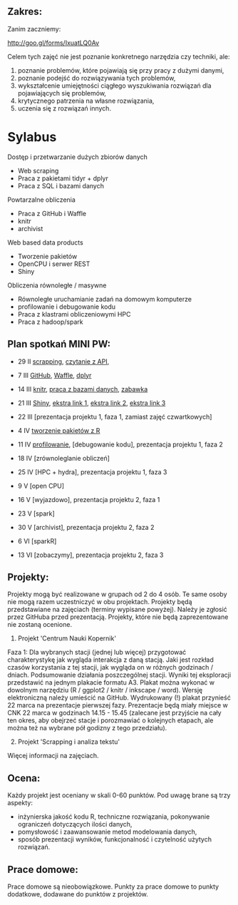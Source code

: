 Zakres:
-------

Zanim zaczniemy:

http://goo.gl/forms/IxuatLQ0Av

Celem tych zajęć nie jest poznanie konkretnego narzędzia czy techniki, ale:

1. poznanie problemów, które pojawiają się przy pracy z dużymi danymi,
2. poznanie podejść do rozwiązywania tych problemów,
3. wykształcenie umiejętności ciągłego wyszukiwania rozwiązań dla pojawiających się problemów,
4. krytycznego patrzenia na własne rozwiązania,
5. uczenia się z rozwiązań innych.


# Sylabus

Dostęp i przetwarzanie dużych zbiorów danych
* Web scraping 
* Praca z pakietami tidyr + dplyr 
* Praca z SQL i bazami danych

Powtarzalne obliczenia
* Praca z GitHub i Waffle
* knitr
* archivist

Web based data products
* Tworzenie pakietów 
* OpenCPU i serwer REST 
* Shiny 

Obliczenia równoległe / masywne
* Równoległe uruchamianie zadań na domowym komputerze
* profilowanie i debugowanie kodu 
* Praca z klastrami obliczeniowymi HPC 
* Praca z hadoop/spark



Plan spotka&#324; MINI PW:
-------------------------

* 29 II [scrapping](https://pbiecek.gitbooks.io/przewodnik/content/Programowanie/jak_zeskrobywac_dane_ze_stron_www_uzywajac_pakietu.html), [czytanie z API](https://pbiecek.gitbooks.io/przewodnik/content/Programowanie/jak_pobierac_dane_z_twittera.html), 
* 7 III [GitHub](https://pbiecek.gitbooks.io/przewodnik/content/Programowanie/jak_korzystac_z_serwisu_github_i_waffle.html), [Waffle](https://pbiecek.gitbooks.io/przewodnik/content/Programowanie/jak_korzystac_z_serwisu_waffle.html), [dplyr](https://pbiecek.gitbooks.io/przewodnik/content/Programowanie/czyscic_przetwarzac.html)
* 14 III [knitr](https://pbiecek.gitbooks.io/przewodnik/content/Programowanie/jak_tworzyc_raporty.html), [praca z bazami danych](https://pbiecek.gitbooks.io/przewodnik/content/Programowanie/jak_pracowac_z_bazami_danych.html), [zabawka](https://github.com/pbiecek/RandBigData/blob/master/MINI_2015/materialy/bazy_danych/zabawka.db)
* 21 III [Shiny](https://pbiecek.gitbooks.io/przewodnik/content/Programowanie/jak_tworzyc_aplikajce.html), [ekstra link 1](http://bit.ly/1LAlBKE), [ekstra link 2](https://github.com/pbiecek/RandBigData/blob/master/MINI_2016/materialy/wynikiDF.rda), [ekstra link 3](https://github.com/pbiecek/RandBigData/blob/master/MINI_2016/materialy/wynikiDF.csv.zip)
* 22 III [prezentacja projektu 1, faza 1, zamiast zajęć czwartkowych]
* 4 IV [tworzenie pakietów z R](https://pbiecek.gitbooks.io/przewodnik/content/Programowanie/pakiety/po_co.html)
* 11 IV [profilowanie](https://pbiecek.gitbooks.io/przewodnik/content/Programowanie/pazury/profilowanie.html), [debugowanie kodu], prezentacja projektu 1, faza 2
* 18 IV [zrównoleglanie obliczeń]

* 25 IV [HPC + hydra], prezentacja projektu 1, faza 3 
* 9 V [open CPU]
* 16 V [wyjazdowo], prezentacja projektu 2, faza 1 
* 23 V [spark]
* 30 V [archivist], prezentacja projektu 2, faza 2
* 6 VI [sparkR]
* 13 VI [zobaczymy], prezentacja projektu 2, faza 3 


Projekty:
---------

Projekty mogą być realizowane w grupach od 2 do 4 osób. Te same osoby nie mogą razem uczestniczyć w obu projektach.
Projekty będą przedstawiane na zajęciach (terminy wypisane powyżej). Należy je zgłosić przez GitHuba przed prezentacją. 
Projekty, które nie będą zaprezentowane nie zostaną ocenione.

1. Projekt 'Centrum Nauki Kopernik'

Faza 1: 
Dla wybranych stacji (jednej lub więcej) przygotować charakterystykę jak wygląda interakcja z daną stacją. Jaki jest rozkład czasów korzystania z tej stacji, jak wygląda on w różnych godzinach / dniach. Podsumowanie działania poszczególnej stacji.
Wyniki tej eksploracji przedstawić na jednym plakacie formatu A3. 
Plakat można wykonać w dowolnym narzędziu (R / ggplot2 / knitr / inkscape / word).
Wersję elektroniczną należy umieścić na GitHub.
Wydrukowany (!) plakat przynieść 22 marca na prezentacje pierwszej fazy.
Prezentacje będą miały miejsce w CNK 22 marca w godzinach 14.15 - 15.45 
(zalecane jest przyjście na cały ten okres, aby obejrzeć stacje i porozmawiać o kolejnych etapach,
ale można też na wybrane pół godizny z tego przedziału).

2. Projekt 'Scrapping i analiza tekstu'

Więcej informacji na zajęciach.


Ocena:
------

Każdy projekt jest oceniany w skali 0-60 punktów.
Pod uwagę brane są trzy aspekty:

* inżynierska jakość kodu R, techniczne rozwiązania, pokonywanie ograniczeń dotyczących ilości danych,
* pomysłowość i zaawansowanie metod modelowania danych,
* sposób prezentacji wyników, funkcjonalność i czytelność użytych rozwiązań.

Prace domowe:
-------------

Prace domowe są nieobowiązkowe. 
Punkty za prace domowe to punkty dodatkowe, dodawane do punktów z projektów.
